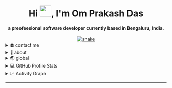 <div align="center">
<h1 align="center">Hi <img width="35" src="https://github.com/om1938/om1938/blob/main/resources/img/waving.gif">, I'm Om Prakash Das</h1>
<h4 align="center">a preofeesional software developer currently based in Bengaluru, India. </h4>
</div>

<div align="center">
  <a href="https://om1938.github.io/Om1938/">
  <img  src="https://github.com/om1938/om1938/blob/main/resources/img/grid-snake.svg"
       alt="snake" /></a>
</div>

<details>
  <summary>☎️ contact me</summary>
<div>
  <samp>
    <h2 align="center">😎 you can reach me by:</h2>
    <p align="center">
      <br/>
      <a href="https://www.linkedin.com/in/omprakashdas" target="blank"><img align="center"
         src="https://img.shields.io/badge/linkedin-%231DA1F2.svg?style=for-the-badge&logo=linkedin&logoColor=white"
         alt="omprakashdas" height="30"/></a>
      <a href="https://fb.com/om1938" target="blank"><img align="center"
         src="https://img.shields.io/badge/facebook-4267B2.svg?style=for-the-badge&logo=facebook&logoColor=white"
         alt="om1938" height="30"/></a>
      <a href="https://mailto:omkletu@gmail.com" target="blank"><img align="center"
         src="https://img.shields.io/badge/gmail-EA4335.svg?style=for-the-badge&logo=gmail&logoColor=white"
         alt="omkletu" height="30"/></a>
    </p>
  <p align="center">
      <a href="https://instagram.com/__blue_monster" target="blank"><img align="center"
         src="https://img.shields.io/badge/instagram-%23E4405F.svg?style=for-the-badge&logo=Instagram&logoColor=white"
         alt="__blue_monster" height="30"/></a>
      <a href="https://wa.me/+917727877741" target="blank"><img align="center"
         src="https://img.shields.io/badge/whatsapp-4B7F1.svg?style=for-the-badge&logo=whatsapp&logoColor=white"
         alt="omprakashdas" height="30"/></a>
      <a href="https://twitter.com/omkletu" target="blank"><img align="center"
         src="https://img.shields.io/badge/twitter-1DA1F2.svg?style=for-the-badge&logo=twitter&logoColor=white"
         alt="omkletu" height="30"/></a>
      <br>
    </p>
  </samp>
</div>
</details>

<details>
  <summary>🧮 about</summary>
<div>
<h2 align="center">🧮 About this Account</h2>
 <p align="center">
  <a href="github.com/om1938" target="blank"><img align="center"
     src="https://badges.pufler.dev/visits/om1938/om1938?style=for-the-badge&color=e74c3c&logo=github&label=Spying+Counter"
     alt="spying counter" /></a>
  <a href="github.com/om1938" target="blank"><img align="center"
     src="https://badges.pufler.dev/years/om1938/?style=for-the-badge&color=27a4fb&logo=github&label=Account+Age"
     alt="account age" /></a>
  </p>
  <p align="center">
  <a href="github.com/om1938" target="blank"><img align="center"
     src="https://badges.pufler.dev/updated/om1938/om1938?style=for-the-badge&color=ff00b4&logo=github&label=Profile+Updated"
     alt="updated" /></a>
  <a href="github.com/om1938" target="blank"><img align="center"
     src="https://badges.pufler.dev/repos/om1938/?style=for-the-badge&color=251ee7&logo=github&label=Public+Repos"
     alt="repos" /></a>
 </p>
</div>
</details>

<details>
  <summary>🌏 global</summary>
<div>
<h2 align="center"> Wanna learn more something about me? </h2>
</div>
</details>

<details>
  <summary>💻 GitHub Profile Stats</summary>
  <div>
    <h2 align="center"> 📊 Github stats </h2>
      <br/>
        <p align="center">
          <a href="https://github.com/om1938/">
          <img src="https://github-readme-stats.vercel.app/api/top-langs/?username=om1938&langs_count=6&theme=gruvbox&layout=compact&hide_border=true" alt="om1938 :: Top Langs" /></a>
        </p>
        <p align="center">
          <a href="https://github.com/om1938/">
          <img width="49.5%" src="https://github-readme-stats.vercel.app/api?username=om1938&show_icons=true&theme=gruvbox&hide_border=true" />
          <img width="49.5%" src="https://github-readme-streak-stats.herokuapp.com/?user=om1938&theme=gruvbox&hide_border=true" />
          </a>
       </p>
     <br>
  </div>
</details>

<details>
  <summary>📈 Activity Graph</summary>
  <br/>
  <h2 align="center"> my current activity </h2>
<a href="https://github.com/ashutosh00710/github-readme-activity-graph"><img alt="azzar's Activity Graph" src="https://activity-graph.herokuapp.com/graph/?username=om1938&bg_color=000&color=fff&line=00E676&point=fff&hide_border=true" /></a>
</details>

------
